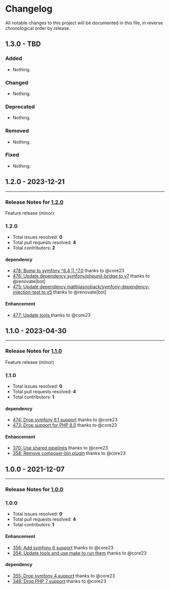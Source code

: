 # Changelog

All notable changes to this project will be documented in this file, in reverse chronological order by release.

## 1.3.0 - TBD

### Added

- Nothing.

### Changed

- Nothing.

### Deprecated

- Nothing.

### Removed

- Nothing.

### Fixed

- Nothing.

## 1.2.0 - 2023-12-21


-----

### Release Notes for [1.2.0](https://github.com/nucleos/NucleosSetlistFmBundle/milestone/6)

Feature release (minor)

### 1.2.0

- Total issues resolved: **0**
- Total pull requests resolved: **4**
- Total contributors: **2**

#### dependency

 - [478: Bump to symfony ^6.4 || ^7.0](https://github.com/nucleos/NucleosSetlistFmBundle/pull/478) thanks to @core23
 - [476: Update dependency symfony/phpunit-bridge to v7](https://github.com/nucleos/NucleosSetlistFmBundle/pull/476) thanks to @renovate[bot]
 - [475: Update dependency matthiasnoback/symfony-dependency-injection-test to v5](https://github.com/nucleos/NucleosSetlistFmBundle/pull/475) thanks to @renovate[bot]

#### Enhancement

 - [477: Update tools ](https://github.com/nucleos/NucleosSetlistFmBundle/pull/477) thanks to @core23

## 1.1.0 - 2023-04-30


-----

### Release Notes for [1.1.0](https://github.com/nucleos/NucleosSetlistFmBundle/milestone/3)

Feature release (minor)

### 1.1.0

- Total issues resolved: **0**
- Total pull requests resolved: **4**
- Total contributors: **1**

#### dependency

 - [474: Drop symfony 6.1 support](https://github.com/nucleos/NucleosSetlistFmBundle/pull/474) thanks to @core23
 - [473: Drop support for PHP 8.0](https://github.com/nucleos/NucleosSetlistFmBundle/pull/473) thanks to @core23

#### Enhancement

 - [370: Use shared pipelines](https://github.com/nucleos/NucleosSetlistFmBundle/pull/370) thanks to @core23
 - [358: Remove composer-bin plugin](https://github.com/nucleos/NucleosSetlistFmBundle/pull/358) thanks to @core23

## 1.0.0 - 2021-12-07


-----

### Release Notes for [1.0.0](https://github.com/nucleos/NucleosSetlistFmBundle/milestone/1)



### 1.0.0

- Total issues resolved: **0**
- Total pull requests resolved: **4**
- Total contributors: **1**

#### Enhancement

 - [356: Add symfony 6 support](https://github.com/nucleos/NucleosSetlistFmBundle/pull/356) thanks to @core23
 - [354: Update tools and use make to run them](https://github.com/nucleos/NucleosSetlistFmBundle/pull/354) thanks to @core23

#### dependency

 - [355: Drop symfony 4 support](https://github.com/nucleos/NucleosSetlistFmBundle/pull/355) thanks to @core23
 - [348: Drop PHP 7 support](https://github.com/nucleos/NucleosSetlistFmBundle/pull/348) thanks to @core23

